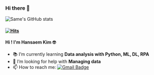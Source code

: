 ### Hi there 👋

![Same's GitHub stats](https://github-readme-stats.vercel.app/api?username=saemsaemoo&theme=flag-india)
#### [![Hits](https://hits.seeyoufarm.com/api/count/incr/badge.svg?url=https%3A%2F%2Fgithub.com%2Fsaemsaemoo%2Fhit-counter&count_bg=%23EA902D&title_bg=%237C7D7F&icon=&icon_color=%23E7E7E7&title=hits&edge_flat=false)](https://hits.seeyoufarm.com)

#### Hi ! I'm Hansaem Kim 🤓
- 📚 I’m currently learning **Data analysis with Python, ML, DL, RPA**
- 🤔 I’m looking for help with **Managing data**
- 📫 How to reach me: [![Gmail Badge](https://img.shields.io/badge/Gmail-d14836?style=flat-square&logo=Gmail&logoColor=white&link=mailto:hansaemeee@gmail.com)](mailto:hansaemeee@gmail.com)
